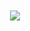  ㅤㅤㅤㅤㅤㅤㅤ  ㅤㅤㅤㅤㅤㅤㅤ  ㅤㅤㅤㅤㅤㅤㅤ  ㅤㅤㅤㅤㅤㅤㅤ  ㅤㅤㅤㅤㅤㅤㅤ  ㅤㅤㅤㅤㅤㅤㅤ ![](https://i.pinimg.com/736x/05/e6/9a/05e69a13df652af891edf8e2aeac21ec.jpg)
